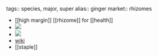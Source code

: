 tags:: species, major, super
alias:: ginger
market:: rhizomes

- [[high margin]] [[rhizome]] for [[health]]
- ![](https://peach-geographical-bat-397.mypinata.cloud/ipfs/QmaqG5hC4J2fXriR287QUygkRHNJKWEjSxcAAtftTNjuuS)
- ![](https://peach-geographical-bat-397.mypinata.cloud/ipfs/Qma5unN8PRjSDcUMbSYWRApCQGioXe46unRFVtborCZtAq)
- [wiki](https://en.wikipedia.org/wiki/Ginger)
- [[staple]]